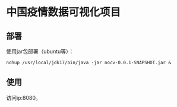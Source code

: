 # 中国疫情数据可视化项目
## 部署
使用jar包部署（ubuntu等）：
```shell
nohup /usr/local/jdk17/bin/java -jar nocv-0.0.1-SNAPSHOT.jar & 
```
## 使用
访问ip:8080。